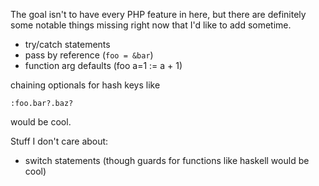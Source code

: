 The goal isn't to have every PHP feature in here, but there are definitely some notable things missing right now that I'd like to add sometime.

- try/catch statements
- pass by reference (`foo = &bar`)
- function arg defaults (foo a=1 := a + 1)

chaining optionals for hash keys like

    :foo.bar?.baz?

would be cool.

Stuff I don't care about:
- switch statements (though guards for functions like haskell would be cool)
